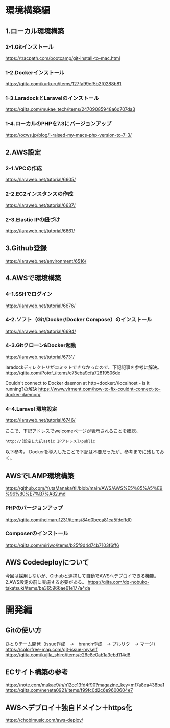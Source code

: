 # 環境構築編

## 1.ローカル環境構築
### 2-1.Gitインストール
https://tracpath.com/bootcamp/git-install-to-mac.html

### 1-2.Dockerインストール
https://qiita.com/kurkuru/items/127fa99ef5b2f0288b81

### 1-3.LaradockとLaravelのインストール
https://qiita.com/mukae_tech/items/24709085948a6d707da3

### 1-4.ローカルのPHPを7.3にバージョンアップ
https://ocws.jp/blog/i-raised-my-macs-php-version-to-7-3/

## 2.AWS設定

### 2-1.VPCの作成
https://laraweb.net/tutorial/6605/

### 2-2.EC2インスタンスの作成
https://laraweb.net/tutorial/6637/

### 2-3.Elastic IPの紐づけ
https://laraweb.net/tutorial/6661/

## 3.Github登録
https://laraweb.net/environment/6516/

## 4.AWSで環境構築

### 4-1.SSHでログイン
https://laraweb.net/tutorial/6676/

### 4-2.ソフト（Git/Docker/Docker Compose）のインストール
https://laraweb.net/tutorial/6694/

### 4-3.Gitクローン&Docker起動
https://laraweb.net/tutorial/6731/

laradockディレクトリがコミットできなかったので、下記記事を参考に解決。
https://qiita.com/Potof_/items/c75eba9cfa72819506de

Couldn't connect to Docker daemon at http+docker://localhost - is it running?の解決
https://www.virment.com/how-to-fix-couldnt-connect-to-docker-daemon/

### 4-4.Laravel 環境設定
https://laraweb.net/tutorial/6746/

ここで、下記アドレスでwelcomeページが表示されることを確認。
```
http://[設定したElastic IPアドレス]/public
```

以下参考。
Dockerを導入したことで下記は不要だったが、参考までに残しておく。

## AWSでLAMP環境構築
https://github.com/YutaManaka/til/blob/main/AWS/AWS%E5%85%A5%E9%96%80%E7%B7%A82.md

### PHPのバージョンアップ
https://qiita.com/heimaru1231/items/84d0beca81ca5fdcffd0

### Composerのインストール
https://qiita.com/miriwo/items/b25f9d4d74b7103f6ff6

## AWS Codedeployについて
今回は採用しないが、Githubと連携して自動でAWSへデプロイできる機能。2.AWS設定の前に実施する必要がある。
https://qiita.com/dq-nobuko-takatsuki/items/ba365966ae61e177a4da


# 開発編

## Gitの使い方
ひとりチーム開発（issue作成　→　branch作成　→ プルリク　→ マージ）
https://colorfree-map.com/git-issue-myself
https://qiita.com/kujila_shiro/items/c26c8e0ab1a3ebd114d8


## ECサイト構築の参考
https://note.com/mukae9/n/n12cc13fd4f90?magazine_key=mf7a8ea438ba1
https://qiita.com/neneta0921/items/f99fc0d2c6e9600604e7

## AWSへデプロイ＋独自ドメイン＋https化
https://chobimusic.com/aws-deploy/


